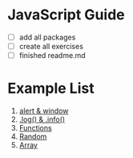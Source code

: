# JavaScript Guide

- [ ] add all packages
- [ ] create all exercises
- [ ] finished readme.md

# Example List

01. [alert & window](./01_alert_und_window/example.js)
02. [.log() & .info()](./02_log_und_info/example.js)
03. [Functions](./03_function/example.js)
04. [Random](./04_random/example.js)
05. [Array](./05_array/example.js)